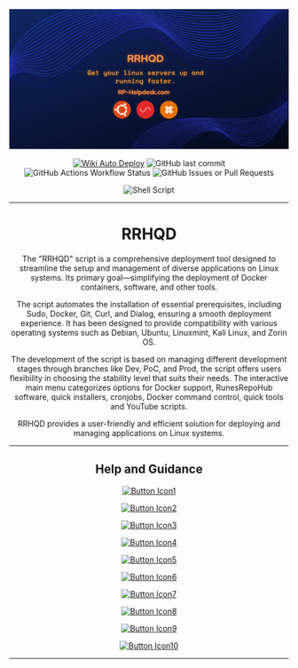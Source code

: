 <div align="center">
  <img src="docs/Images/RRHQD.png">

  [![Wiki Auto Deploy](https://github.com/RunesRepoHub/RRHQD/actions/workflows/Wiki-Deploy.yml/badge.svg?branch=Dev)](https://github.com/RunesRepoHub/RRHQD/actions/workflows/Wiki-Deploy.yml) ![GitHub last commit](https://img.shields.io/github/last-commit/RunesRepoHub/RRHQD) ![GitHub Actions Workflow Status](https://img.shields.io/github/actions/workflow/status/RunesRepoHub/RRHQD/Wiki-Deploy.yml) ![GitHub Issues or Pull Requests](https://img.shields.io/github/issues/RunesRepoHub/RRHQD)

  ![Shell Script](https://img.shields.io/badge/shell_script-%23121011.svg?style=for-the-badge&logo=gnu-bash&logoColor=white)




---------------------------------------------------------------------------------------------

# RRHQD
The "RRHQD" script is a comprehensive deployment tool designed to streamline the setup and management of diverse applications on Linux systems. Its primary goal—simplifying the deployment of Docker containers, software, and other tools.

The script automates the installation of essential prerequisites, including Sudo, Docker, Git, Curl, and Dialog, ensuring a smooth deployment experience. It has been designed to provide compatibility with various operating systems such as Debian, Ubuntu, Linuxmint, Kali Linux, and Zorin OS.

The development of the script is based on managing different development stages through branches like Dev, PoC, and Prod, the script offers users flexibility in choosing the stability level that suits their needs. The interactive main menu categorizes options for Docker support, RunesRepoHub software, quick installers, cronjobs, Docker command control, quick tools and YouTube scripts.

RRHQD provides a user-friendly and efficient solution for deploying and managing applications on Linux systems.

---------------------------------------------------------------------------------------------

## Help and Guidance


[![Button Icon1]][Link1]

[![Button Icon2]][Link2]

[![Button Icon3]][Link3]

[![Button Icon4]][Link4]

[![Button Icon5]][Link5]

[![Button Icon6]][Link6]

[![Button Icon7]][Link7]

[![Button Icon8]][Link8]

[![Button Icon9]][Link9]

[![Button Icon10]][Link10]

---------------------------------------------------------------------------------------------

<!---------------------------------------------------------------------------->
[Link1]: docs/Readme/Requirements.md
[Link2]: docs/Readme/Installation.md
[Link3]: docs/Readme/Main-Menu.md
[Link4]: docs/Readme/Docker-Support.md
[Link5]: docs/Readme/RunesRepoHub.md
[Link6]: docs/Readme/Cronjobs.md
[Link7]: docs/Readme/Youtube-Scripts.md
[Link8]: docs/Readme/Quick-Installer.md
[Link9]: docs/Readme/Quick-Tools.md
[Link10]: docs/Readme/Docker-CnC.md

<!---------------------------------[ Buttons ]--------------------------------->
[Button Icon1]: https://img.shields.io/badge/Requirements-page?style=for-the-badge&logo=readthedocs&logoColor=white&color=blue
[Button Icon2]: https://img.shields.io/badge/Installation-EF2D5E?style=for-the-badge&logoColor=white&logo=DocuSign
[Button Icon3]: https://img.shields.io/badge/Main%20Menu-page?style=for-the-badge&logo=databricks&logoColor=white&color=green
[Button Icon4]: https://img.shields.io/badge/Docker%20Support-page?style=for-the-badge&logo=docker&logoColor=white&color=blue
[Button Icon5]: https://img.shields.io/badge/RunesRepoHub%20Software-page?style=for-the-badge&logo=r&logoColor=white&color=orange
[Button Icon6]: https://img.shields.io/badge/Cronjobs-page?style=for-the-badge&logo=convertio&logoColor=white&color=purple
[Button Icon7]: https://img.shields.io/badge/Youtube%20Scripts-page?style=for-the-badge&logo=youtube&logoColor=white&color=red
[Button Icon8]: https://img.shields.io/badge/Quick%20Installers-page?style=for-the-badge&logo=quicktime&logoColor=white&color=yellow
[Button Icon9]: https://img.shields.io/badge/Quick%20Tools-page?style=for-the-badge&logo=azurefunctions&logoColor=white&color=darklime
[Button Icon10]: https://img.shields.io/badge/Docker%20CnC-page?style=for-the-badge&logo=docker&logoColor=white&color=darkblue

</div>
